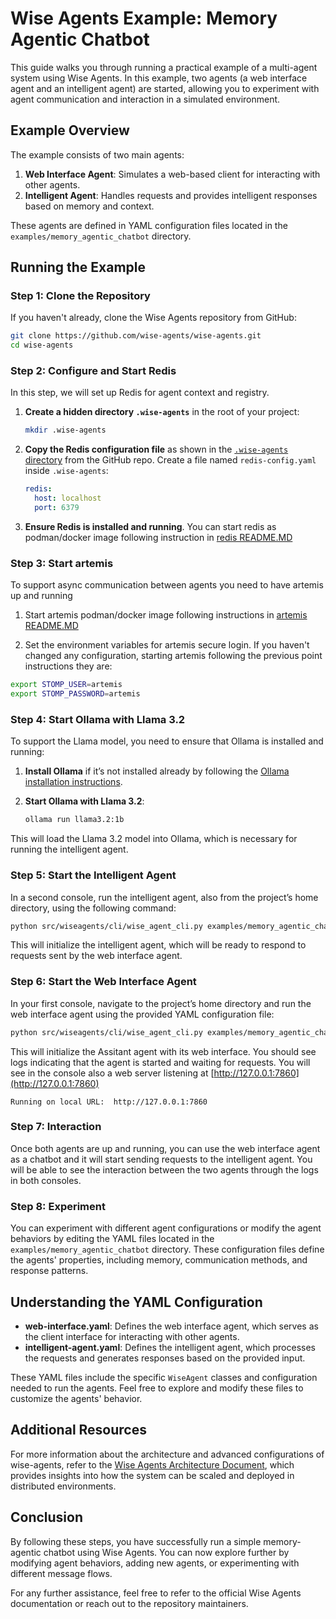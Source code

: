 
# Wise Agents Example: Memory Agentic Chatbot

This guide walks you through running a practical example of a multi-agent system using Wise Agents. In this example, two agents (a web interface agent and an intelligent agent) are started, allowing you to experiment with agent communication and interaction in a simulated environment.


## Example Overview

The example consists of two main agents:

1. **Web Interface Agent**: Simulates a web-based client for interacting with other agents.
2. **Intelligent Agent**: Handles requests and provides intelligent responses based on memory and context.

These agents are defined in YAML configuration files located in the `examples/memory_agentic_chatbot` directory.

## Running the Example

### Step 1: Clone the Repository

If you haven't already, clone the Wise Agents repository from GitHub:

```bash
git clone https://github.com/wise-agents/wise-agents.git
cd wise-agents
```

### Step 2: Configure and Start Redis

In this step, we will set up Redis for agent context and registry.

1. **Create a hidden directory `.wise-agents`** in the root of your project:

   ```bash
   mkdir .wise-agents
   ```

2. **Copy the Redis configuration file** as shown in the [`.wise-agents` directory](https://github.com/wise-agents/wise-agents/tree/main/.wise-agents) from the GitHub repo. Create a file named `redis-config.yaml` inside `.wise-agents`:

   ```yaml
   redis:
     host: localhost
     port: 6379
   ```

3. **Ensure Redis is installed and running**. You can start redis as podman/docker image following instruction in [redis README.MD](../../redis/README.MD)

### Step 3: Start artemis 

To support async communication between agents you need to have artemis up and running

1. Start artemis podman/docker image following instructions in [artemis README.MD](../../artemis/README.MD)

2. Set the environment variables for artemis secure login. If you haven't changed any configuration, starting artemis following the previous point instructions they are:

```bash
export STOMP_USER=artemis
export STOMP_PASSWORD=artemis
```

### Step 4: Start Ollama with Llama 3.2

To support the Llama model, you need to ensure that Ollama is installed and running:

1. **Install Ollama** if it’s not installed already by following the [Ollama installation instructions](https://ollama.com).

2. **Start Ollama with Llama 3.2**:

   ```bash
   ollama run llama3.2:1b
   ```

This will load the Llama 3.2 model into Ollama, which is necessary for running the intelligent agent.

### Step 5: Start the Intelligent Agent

In a second console, run the intelligent agent, also from the project’s home directory, using the following command:

```bash
python src/wiseagents/cli/wise_agent_cli.py examples/memory_agentic_chatbot/intelligent-agent.yaml
```

This will initialize the intelligent agent, which will be ready to respond to requests sent by the web interface agent.


### Step 6: Start the Web Interface Agent

In your first console, navigate to the project’s home directory and run the web interface agent using the provided YAML configuration file:

```bash
python src/wiseagents/cli/wise_agent_cli.py examples/memory_agentic_chatbot/web-interface.yaml
```

This will initialize the Assitant agent with its web interface. You should see logs indicating that the agent is started and waiting for requests. You will see in the console also a web server listening at [http://127.0.0.1:7860](http://127.0.0.1:7860)

```plain-text
Running on local URL:  http://127.0.0.1:7860
```

### Step 7: Interaction

Once both agents are up and running, you can use the web interface agent as a chatbot and it will start sending requests to the intelligent agent. You will be able to see the interaction between the two agents through the logs in both consoles.

### Step 8: Experiment

You can experiment with different agent configurations or modify the agent behaviors by editing the YAML files located in the `examples/memory_agentic_chatbot` directory. These configuration files define the agents' properties, including memory, communication methods, and response patterns.

## Understanding the YAML Configuration

- **web-interface.yaml**: Defines the web interface agent, which serves as the client interface for interacting with other agents.
- **intelligent-agent.yaml**: Defines the intelligent agent, which processes the requests and generates responses based on the provided input.

These YAML files include the specific `WiseAgent` classes and configuration needed to run the agents. Feel free to explore and modify these files to customize the agents' behavior.

## Additional Resources

For more information about the architecture and advanced configurations of wise-agents, refer to the [Wise Agents Architecture Document](wise_agents_architecture.md), which provides insights into how the system can be scaled and deployed in distributed environments.

## Conclusion

By following these steps, you have successfully run a simple memory-agentic chatbot using Wise Agents. You can now explore further by modifying agent behaviors, adding new agents, or experimenting with different message flows.

For any further assistance, feel free to refer to the official Wise Agents documentation or reach out to the repository maintainers.